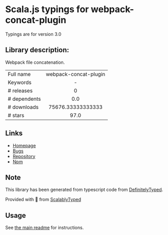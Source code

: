 
# Scala.js typings for webpack-concat-plugin

Typings are for version 3.0

## Library description:
Webpack file concatenation.

|                    |                 |
| ------------------ | :-------------: |
| Full name          | webpack-concat-plugin |
| Keywords           | - |
| # releases         | 0 |
| # dependents       | 0.0 |
| # downloads        | 75676.33333333333 |
| # stars            | 97.0 |

## Links
- [Homepage](https://github.com/hxlniada/webpack-concat-plugin)
- [Bugs](https://github.com/hxlniada/webpack-concat-plugin/issues)
- [Repository](https://github.com/hxlniada/webpack-concat-plugin)
- [Npm](https://www.npmjs.com/package/webpack-concat-plugin)
    


## Note
This library has been generated from typescript code from [DefinitelyTyped](https://definitelytyped.org).

Provided with :purple_heart: from [ScalablyTyped](https://github.com/oyvindberg/ScalablyTyped)

## Usage
See [the main readme](../../readme.md) for instructions.


